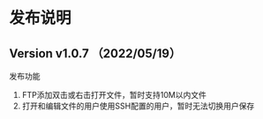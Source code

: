 # 发布说明

## Version v1.0.7 （2022/05/19）

发布功能

1. FTP添加双击或右击打开文件，暂时支持10M以内文件
2. 打开和编辑文件的用户使用SSH配置的用户，暂时无法切换用户保存
